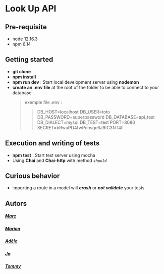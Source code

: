 # Look Up API

## Pre-requisite

- node 12.16.3
- npm 6.14

## Getting started

- **git clone**
- **npm install**
- **npm run dev** : Start local development server using **nodemon**
- **create an .env file** at the root of the folder to be able to connect to your database
  > exemple file .env :
    >> DB_HOST=localhost
    >> DB_USER=toto
    >> DB_PASSWORD=superpassword
    >> DB_DATABASE=api_test
    >> DB_DIALECT=mysql
    >> DB_TEST=test
    >> PORT=8080
    >> SECRET=bRwuPD4fwPchsqc6J9tC3NT4f


## Execution and writing of tests

- **npm test** : Start test server using mocha
- Using **Chai** and **Chai-http** with method *`should`*

## Curious behavior

- importing a route in a model will ***crash*** or ***not validate*** your tests

## Autors

##### [Marc](https://github.com/Neo-Ryo)
##### [Marion](https://github.com/Marion-H)
##### [Adèle](https://github.com/Adelebp)
##### [Jp](https://github.com/jpgrindcore007)
##### [Tommy](https://github.com/Tommychinn)

